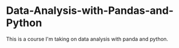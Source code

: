 # Data-Analysis-with-Pandas-and-Python

This is a course I'm taking on data analysis with panda and python. 
